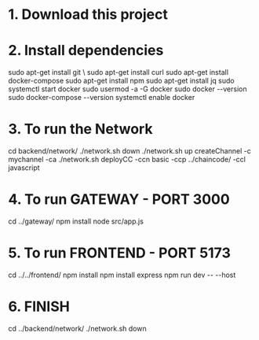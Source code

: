 # 1. Download this project

# 2. Install dependencies
sudo apt-get install git \\
sudo apt-get install curl
sudo apt-get install docker-compose
sudo apt-get install npm
sudo apt-get install jq
sudo systemctl start docker
sudo usermod -a -G docker <username>
sudo docker --version
sudo docker-compose --version
systemctl enable docker

# 3. To run the Network
cd backend/network/
./network.sh down
./network.sh up createChannel -c mychannel -ca
./network.sh deployCC -ccn basic -ccp ../chaincode/ -ccl javascript

# 4. To run GATEWAY - PORT 3000
cd ../gateway/
npm install
node src/app.js

# 5. To run FRONTEND - PORT 5173
cd ../../frontend/
npm install
npm install express
npm run dev -- --host

# 6. FINISH
cd ../backend/network/
./network.sh down
